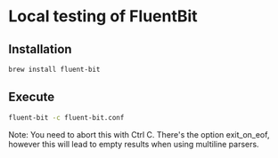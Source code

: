 # Local testing of FluentBit

## Installation

```bash
brew install fluent-bit
```

## Execute

```bash
fluent-bit -c fluent-bit.conf
```

Note: You need to abort this with Ctrl C. There's the option exit_on_eof, however this will lead to empty results when using multiline parsers.
